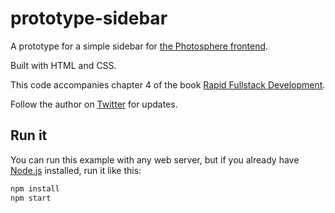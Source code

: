 # prototype-sidebar

A prototype for a simple sidebar for [the Photosphere frontend](https://rapidfullstackdevelopment.com/example-application).

Built with HTML and CSS.

This code accompanies chapter 4 of the book [Rapid Fullstack Development](https://rapidfullstackdevelopment.com/).

Follow the author on [Twitter](https://twitter.com/codecapers) for updates.

## Run it

You can run this example with any web server, but if you already have [Node.js](https://nodejs.org/) installed, run it like this:

```bash
npm install
npm start
```
